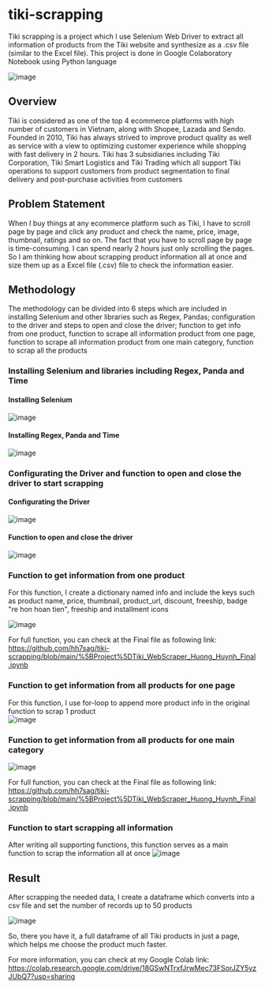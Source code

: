 # tiki-scrapping
Tiki scrapping is a project which I use Selenium Web Driver to extract all information of products from the Tiki website and synthesize as a .csv file (similar to the Excel file). This project is done in Google Colaboratory Notebook using Python language

![image](https://user-images.githubusercontent.com/97778235/158594933-1694234c-090a-4858-86c7-ab5778711a43.png)


## **Overview**

Tiki is considered as one of the top 4 ecommerce platforms with high number of customers in Vietnam, along with Shopee, Lazada and Sendo. Founded in 2010, Tiki has always strived to improve product quality as well as service with a view to optimizing customer experience while shopping with fast delivery in 2 hours.
Tiki has 3 subsidiaries including Tiki Corporation, Tiki Smart Logistics and Tiki Trading which all support Tiki operations to support customers from product segmentation to final delivery and post-purchase activities from customers

## **Problem Statement**

When I buy things at any ecommerce platform such as Tiki, I have to scroll page by page and click any product and check the name, price, image, thumbnail, ratings and so on. The fact that you have to scroll page by page is time-consuming. I can spend nearly 2 hours just only scrolling the pages. So I am thinking how about scrapping product information all at once and size them up as a Excel file (.csv) file to check the information easier. 

## **Methodology**
The methodology can be divided into 6 steps which are included in installing Selenium and other libraries such as Regex, Pandas; configuration to the driver and steps to open and close the driver; function to get info from one product, function to scrape all information product from  one page, function to scrape all information product from one main category, function to scrap all the products

### Installing Selenium and libraries including Regex, Panda and Time

#### Installing Selenium
![image](https://user-images.githubusercontent.com/97778235/158594777-bdf59b41-da5e-42c1-a3a3-73a4f9596cb3.png)

#### Installing Regex, Panda and Time
![image](https://user-images.githubusercontent.com/97778235/158596294-bb456ee4-1389-4206-ad6b-c3a43d26158b.png)

### Configurating the Driver and function to open and close the driver to start scrapping

#### Configurating the Driver

![image](https://user-images.githubusercontent.com/97778235/158596759-89f857dd-a1a7-4ea9-b30f-4f01cd7c1397.png)

#### Function to open and close the driver

![image](https://user-images.githubusercontent.com/97778235/158596869-5df4d123-85af-46bd-a7d2-071b1818e455.png)

### Function to get information from one product

For this function, I create a dictionary named info and include the keys such as product name, price, thumbnail, product_url, discount, freeship, badge "re hon hoan tien", freeship and installment icons

![image](https://user-images.githubusercontent.com/97778235/158597419-1575b3e5-e249-4444-8b9d-7c484d801c92.png)

For full function, you can check at the Final file as following link: https://github.com/hh7sag/tiki-scrapping/blob/main/%5BProject%5DTiki_WebScraper_Huong_Huynh_Final.ipynb

### Function to get information from all products for one page

For this function, I use for-loop to append more product info in the original function to scrap 1 product  
![image](https://user-images.githubusercontent.com/97778235/158597895-0fb70400-b379-4923-9fa5-f27c9378027c.png)

### Function to get information from all products for one main category 
![image](https://user-images.githubusercontent.com/97778235/158598276-1ebba36b-ea37-408b-8e8a-deac22e020c0.png)

For full function, you can check at the Final file as following link: https://github.com/hh7sag/tiki-scrapping/blob/main/%5BProject%5DTiki_WebScraper_Huong_Huynh_Final.ipynb

### Function to start scrapping all information

After writing all supporting functions, this function serves as a main function to scrap the information all at once
![image](https://user-images.githubusercontent.com/97778235/158598680-680e09d9-6687-44d9-8c11-1aca261d937c.png)

## **Result**
After scrapping the needed data, I create a dataframe which converts into a csv file and set the number of records up to 50 products

![image](https://user-images.githubusercontent.com/97778235/158599060-4cb6d5d2-577f-46da-9662-2e45301564c5.png)

So, there you have it, a full dataframe of all Tiki products in just a page, which helps me choose the product much faster.

For more information, you can check at my Google Colab link: https://colab.research.google.com/drive/18GSwNTrxfJrwMec73FSorJZY5yzJUbQ7?usp=sharing

